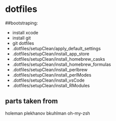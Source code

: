 # dotfiles 

##bootstraping:
* install xcode
* install git
* git dotfiles
* .dotfiles/setupClean/apply_default_settings
* .dotfiles/setupClean/install_app_store
* .dotfiles/setupClean/install_homebrew_casks
* .dotfiles/setupClean/install_homebrew_formulas
* .dotfiles/setupClean/install_perlbrew
* .dotfiles/setupClean/install_perlModes
* .dotfiles/setupClean/install_vsCode
* .dotfiles/setupClean/install_RModules

## parts taken from
holeman
plekhanov
bkuhlman
oh-my-zsh
